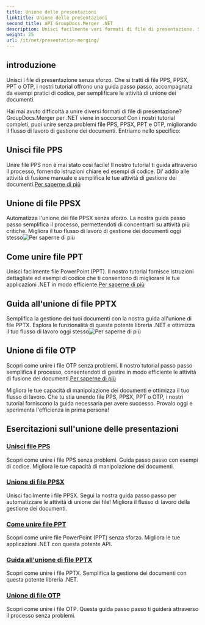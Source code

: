 ```yaml
---
title: Unione delle presentazioni
linktitle: Unione delle presentazioni
second_title: API GroupDocs.Merger .NET
description: Unisci facilmente vari formati di file di presentazione. Segui i nostri tutorial per unire file PPS, PPSX, PPT e OTP in modo efficiente. #GroupDocs.Merger
weight: 25
url: /it/net/presentation-merging/
---
```

## introduzione

Unisci i file di presentazione senza sforzo. Che si tratti di file PPS, PPSX, PPT o OTP, i nostri tutorial offrono una guida passo passo, accompagnata da esempi pratici di codice, per semplificare le attività di unione dei documenti.

Hai mai avuto difficoltà a unire diversi formati di file di presentazione? GroupDocs.Merger per .NET viene in soccorso! Con i nostri tutorial completi, puoi unire senza problemi file PPS, PPSX, PPT e OTP, migliorando il flusso di lavoro di gestione dei documenti. Entriamo nello specifico:

##  Unisci file PPS

 Unire file PPS non è mai stato così facile! Il nostro tutorial ti guida attraverso il processo, fornendo istruzioni chiare ed esempi di codice. Di' addio alle attività di fusione manuale e semplifica le tue attività di gestione dei documenti.[Per saperne di più](./merge-pps-files/)

##  Unione di file PPSX

 Automatizza l'unione dei file PPSX senza sforzo. La nostra guida passo passo semplifica il processo, permettendoti di concentrarti su attività più critiche. Migliora il tuo flusso di lavoro di gestione dei documenti oggi stesso![Per saperne di più](./merging-ppsx-files/)

##  Come unire file PPT

 Unisci facilmente file PowerPoint (PPT). Il nostro tutorial fornisce istruzioni dettagliate ed esempi di codice che ti consentono di migliorare le tue applicazioni .NET in modo efficiente.[Per saperne di più](./how-to-merge-ppt-files/)

##  Guida all'unione di file PPTX

 Semplifica la gestione dei tuoi documenti con la nostra guida all'unione di file PPTX. Esplora le funzionalità di questa potente libreria .NET e ottimizza il tuo flusso di lavoro oggi stesso![Per saperne di più](./guide-merging-pptx-files/)

##  Unione di file OTP

Scopri come unire i file OTP senza problemi. Il nostro tutorial passo passo semplifica il processo, consentendoti di gestire in modo efficiente le attività di fusione dei documenti.[Per saperne di più](./merging-otp-files/)

Migliora le tue capacità di manipolazione dei documenti e ottimizza il tuo flusso di lavoro. Che tu stia unendo file PPS, PPSX, PPT o OTP, i nostri tutorial forniscono la guida necessaria per avere successo. Provalo oggi e sperimenta l'efficienza in prima persona!
## Esercitazioni sull'unione delle presentazioni
### [Unisci file PPS](./merge-pps-files/)
Scopri come unire i file PPS senza problemi. Guida passo passo con esempi di codice. Migliora le tue capacità di manipolazione dei documenti.
### [Unione di file PPSX](./merging-ppsx-files/)
Unisci facilmente i file PPSX. Segui la nostra guida passo passo per automatizzare le attività di unione dei file! Migliora il flusso di lavoro della gestione dei documenti.
### [Come unire file PPT](./how-to-merge-ppt-files/)
Scopri come unire file PowerPoint (PPT) senza sforzo. Migliora le tue applicazioni .NET con questa potente API.
### [Guida all'unione di file PPTX](./guide-merging-pptx-files/)
Scopri come unire i file PPTX. Semplifica la gestione dei documenti con questa potente libreria .NET.
### [Unione di file OTP](./merging-otp-files/)
Scopri come unire i file OTP. Questa guida passo passo ti guiderà attraverso il processo senza problemi.